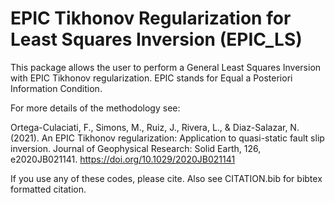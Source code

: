 # EPIC Tikhonov Regularization for Least Squares Inversion (EPIC_LS)

This package allows the user to perform a General Least Squares Inversion with EPIC Tikhonov regularization. 
EPIC stands for Equal a Posteriori Information Condition.

For more details of the methodology see:

Ortega-Culaciati, F., Simons, M., Ruiz, J., Rivera, L., & Diaz-Salazar, N. (2021). An EPIC Tikhonov regularization: Application to quasi-static fault slip inversion. Journal of Geophysical Research: Solid Earth, 126, e2020JB021141. https://doi.org/10.1029/2020JB021141

If you use any of these codes, please cite. Also see CITATION.bib for bibtex formatted citation.
